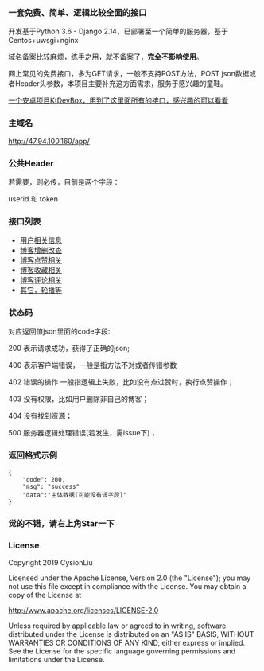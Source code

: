 
### 一套免费、简单、逻辑比较全面的接口


开发基于Python 3.6 - Django 2.14，已部署至一个简单的服务器，基于Centos+uwsgi+nginx

域名备案比较麻烦，练手之用，就不备案了，**完全不影响使用**。

网上常见的免费接口，多为GET请求，一般不支持POST方法，POST json数据或者Header头参数，本项目主要补充这方面需求，服务于感兴趣的童鞋。


[一个安卓项目KtDevBox，用到了这里面所有的接口，感兴趣的可以看看](https://github.com/CysionLiu/KtDevBox)



### 主域名

http://47.94.100.160/app/



### 公共Header

若需要，则必传，目前是两个字段：

userid 和 token


### 接口列表

- [用户相关信息](./apidoc/user.md)
- [博客增删改查](./apidoc/blog.md)
- [博客点赞相关](./apidoc/pride.md)
- [博客收藏相关](./apidoc/collect.md)
- [博客评论相关](./apidoc/comment.md)
- [其它，轮播等](./apidoc/other.md)



### 状态码

对应返回值json里面的code字段:


200 表示请求成功，获得了正确的json;

400 表示客户端错误，一般是指方法不对或者传错参数

402 错误的操作 一般指逻辑上失败，比如没有点过赞时，执行点赞操作；

403 没有权限，比如用户删除非自己的博客；

404 没有找到资源；

500 服务器逻辑处理错误(若发生，需issue下)；

### 返回格式示例
```
{
    "code": 200,
    "msg": "success"
    "data":"主体数据(可能没有该字段)"
}
```



### 觉的不错，请右上角Star一下



### License

Copyright 2019 CysionLiu

Licensed under the Apache License, Version 2.0 (the "License");
you may not use this file except in compliance with the License.
You may obtain a copy of the License at

   http://www.apache.org/licenses/LICENSE-2.0

Unless required by applicable law or agreed to in writing, software
distributed under the License is distributed on an "AS IS" BASIS,
WITHOUT WARRANTIES OR CONDITIONS OF ANY KIND, either express or implied.
See the License for the specific language governing permissions and
limitations under the License.






